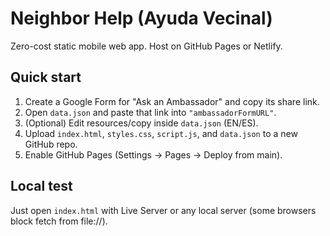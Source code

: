 # Neighbor Help (Ayuda Vecinal)
Zero-cost static mobile web app. Host on GitHub Pages or Netlify.

## Quick start
1. Create a Google Form for "Ask an Ambassador" and copy its share link.
2. Open `data.json` and paste that link into `"ambassadorFormURL"`.
3. (Optional) Edit resources/copy inside `data.json` (EN/ES).
4. Upload `index.html`, `styles.css`, `script.js`, and `data.json` to a new GitHub repo.
5. Enable GitHub Pages (Settings → Pages → Deploy from main).

## Local test
Just open `index.html` with Live Server or any local server (some browsers block fetch from file://).
